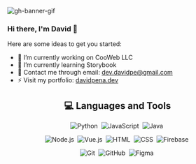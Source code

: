 ![gh-banner-gif](https://github.com/user-attachments/assets/f8531bb4-27ce-47b7-b7ec-64faea7848d2)


### Hi there, I'm David 👋

Here are some ideas to get you started:

- 🔭 I’m currently working on CooWeb LLC
- 🌱 I’m currently learning Storybook
- 💬 Contact me through email: dev.davidpe@gmail.com
- ⚡ Visit my portfolio: [davidpena.dev](https://davidpena.dev)

<h2 align="center">💻 Languages and Tools</h2>

<div align="center">

  ![Python](https://img.shields.io/badge/-Python-05122A?style=flat&logo=python)&nbsp;
  ![JavaScript](https://img.shields.io/badge/-JavaScript-05122A?style=flat&logo=javascript)&nbsp;
  ![Java](https://img.shields.io/badge/-Java-05122A?style=flat&logo=Java&logoColor=FFA518)&nbsp;

  ![Node.js](https://img.shields.io/badge/-Node.js-05122A?style=flat&logo=node.js)&nbsp;
  ![Vue.js](https://img.shields.io/badge/-Vue.js-05122A?style=flat&logo=vue.js)&nbsp;
  ![HTML](https://img.shields.io/badge/-HTML-05122A?style=flat&logo=HTML5)&nbsp;
  ![CSS](https://img.shields.io/badge/-CSS-05122A?style=flat&logo=CSS3&logoColor=1572B6)&nbsp;
  ![Firebase](https://img.shields.io/badge/-Firebase-05122A?style=flat&logo=firebase)&nbsp;

  ![Git](https://img.shields.io/badge/-Git-05122A?style=flat&logo=git)&nbsp;
  ![GitHub](https://img.shields.io/badge/-GitHub-05122A?style=flat&logo=github)&nbsp;
  ![Figma](https://img.shields.io/badge/-Figma-05122A?style=flat&logo=figma)&nbsp;
</div>  


